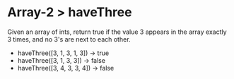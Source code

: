 # Array-2 > haveThree

Given an array of ints, return true if the value 3 appears in the array exactly 3 times, and no 3's are next to each other.

- haveThree([3, 1, 3, 1, 3]) → true
- haveThree([3, 1, 3, 3]) → false
- haveThree([3, 4, 3, 3, 4]) → false